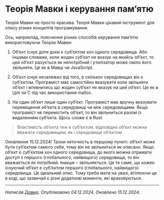 # Теорія Мавки і керування памʼятю

<subject>Теорія Мавки</subject> не просто красива. <subject>Теорія Мавки</subject> цікавий інструмент для опису різних
концептів програмування.

Ось, наприклад, пояснення різних способів керування памʼятю використовуючи <subject>Теорію Мавки</subject>:

1. Обʼєкт існує доти доки є субʼєктом хоч одного середовища. Або іншими словами, коли жоден субʼєкт не вказує на якийсь
   обʼєкт, то цей обʼєкт рахується як непотрібний і утилізатор може сміло його звільняти. Це як в <subject>
   Мавці</subject> чи JavaScript.

2. Обʼєкт існує незалежно від того, в скількох середовищах він є субʼєктом. Програміст має самостійно вказувати коли
   звільняти обʼєкт і впевнитись що жоден субʼєкт не вказує на цей обʼєкт. Це як в <subject>Цілі</subject> чи C під час
   використання
   malloc.

3. На один обʼєкт лише один субʼєкт. Програміст має вручну вказувати переміщення обʼєкта в середовищі чи між
   середовищами. Якщо програміст не перемістить обʼєкт, то він звільниться разом із видаленням субʼєкта. Щось схоже є в
   Rust.

> Властивість обʼєкта теж є субʼєктом, відповідно обʼєкт можна вважати середовищем, як і середовище обʼєктом

Оновлення 15.12.2024! Трохи неточність в першому пункті: обʼєкт може бути субʼєктом самого себе, тому він не звільниться
як описано. Якщо обʼєкт є субʼєктом хоч одного середовища, до якого можна отримати доступ з першого (глобального,
найвищого) середовища, то він вважається як потрібний. Інакше – звільняється. Це те саме, що кожен існуючий обʼєкт є
субʼєктом першого (глобального, найвищого) середовища. Це ідеальний опис. Тому треба мати на увазі, втілюючи це в коді,
що зазвичай є різні додаткові моменти, які
враховуються.

---

_Написав [Давид](https://кдб.укр). Опубліковано 04.12.2024. Оновлено 15.12.2024._